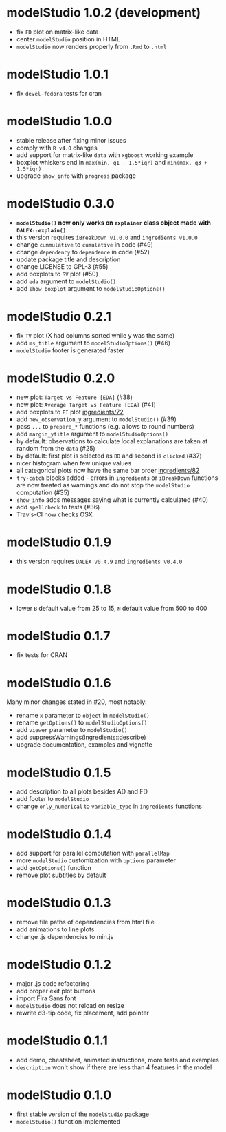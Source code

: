 # modelStudio 1.0.2 (development)
* fix `FD` plot on matrix-like data 
* center `modelStudio` position in HTML
* `modelStudio` now renders properly from `.Rmd` to `.html`

# modelStudio 1.0.1
* fix `devel-fedora` tests for cran

# modelStudio 1.0.0
* stable release after fixing minor issues
* comply with `R v4.0` changes
* add support for matrix-like `data` with `xgboost` working example
* boxplot whiskers end in `max(min, q1 - 1.5*iqr)` and `min(max, q3 + 1.5*iqr)` 
* upgrade `show_info` with `progress` package

# modelStudio 0.3.0
* **`modelStudio()` now only works on `explainer` class object made with `DALEX::explain()`**
* this version requires `iBreakDown v1.0.0` and `ingredients v1.0.0` 
* change `cummulative` to `cumulative` in code (#49)
* change `dependency` to `dependence` in code (#52)
* update package title and description
* change LICENSE to GPL-3 (#55)
* add boxplots to `SV` plot (#50)
* add `eda` argument to `modelStudio()`
* add `show_boxplot` argument to `modelStudioOptions()`

# modelStudio 0.2.1
* fix `TV` plot (X had columns sorted while y was the same)
* add `ms_title` argument to `modelStudioOptions()` (#46)
* `modelStudio` footer is generated faster 

# modelStudio 0.2.0
* new plot: `Target vs Feature [EDA]` (#38)
* new plot: `Average Target vs Feature [EDA]` (#41)
* add boxplots to `FI` plot [ingredients/72](https://github.com/ModelOriented/ingredients/issues/72)
* add `new_observation_y` argument to `modelStudio()` (#39)
* pass `...` to `prepare_*` functions (e.g. allows to round numbers)
* add `margin_ytitle` argument to `modelStudioOptions()`
* by default: observations to calculate local explanations are taken at random from the `data` (#25)
* by default: first plot is selected as `BD` and second is `clicked` (#37)
* nicer histogram when few unique values
* all categorical plots now have the same bar order [ingredients/82](https://github.com/ModelOriented/ingredients/issues/82)
* `try-catch` blocks added - errors in `ingredients` or `iBreakDown` functions are
now treated as warnings and do not stop the `modelStudio` computation (#35)
* `show_info` adds messages saying what is currently calculated (#40)
* add `spellcheck` to tests (#36)
* Travis-CI now checks OSX

# modelStudio 0.1.9
* this version requires `DALEX v0.4.9` and `ingredients v0.4.0`

# modelStudio 0.1.8
* lower `B` default value from 25 to 15, `N` default value from 500 to 400

# modelStudio 0.1.7
* fix tests for CRAN

# modelStudio 0.1.6
Many minor changes stated in #20, most notably:
* rename `x` parameter to `object` in `modelStudio()`
* rename `getOptions()` to `modelStudioOptions()`
* add `viewer` parameter to `modelStudio()`
* add suppressWarnings(ingredients::describe)
* upgrade documentation, examples and vignette

# modelStudio 0.1.5
* add description to all plots besides AD and FD
* add footer to `modelStudio`
* change `only_numerical` to `variable_type` in `ingredients` functions

# modelStudio 0.1.4
* add support for parallel computation with `parallelMap`
* more `modelStudio` customization with `options` parameter
* add `getOptions()` function
* remove plot subtitles by default

# modelStudio 0.1.3
* remove file paths of dependencies from html file
* add animations to line plots
* change .js dependencies to min.js

# modelStudio 0.1.2
* major .js code refactoring
* add proper exit plot buttons
* import Fira Sans font
* `modelStudio` does not reload on resize
* rewrite d3-tip code, fix placement, add pointer

# modelStudio 0.1.1
* add demo, cheatsheet, animated instructions, more tests and examples
* `description` won't show if there are less than 4 features in the model

# modelStudio 0.1.0
* first stable version of the `modelStudio` package
* `modelStudio()` function implemented
